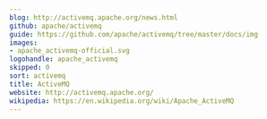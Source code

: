 ```yaml
---
blog: http://activemq.apache.org/news.html
github: apache/activemq
guide: https://github.com/apache/activemq/tree/master/docs/img
images:
- apache_activemq-official.svg
logohandle: apache_activemq
skipped: 0
sort: activemq
title: ActiveMQ
website: http://activemq.apache.org/
wikipedia: https://en.wikipedia.org/wiki/Apache_ActiveMQ
---
```

